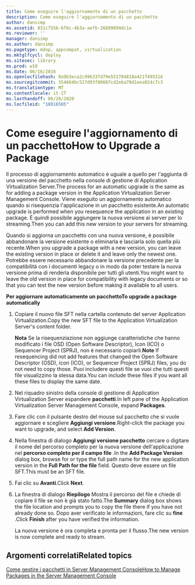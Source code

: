 ```yaml
---
title: Come eseguire l'aggiornamento di un pacchetto
description: Come eseguire l'aggiornamento di un pacchetto
author: dansimp
ms.assetid: 831c7556-6f6c-4b3a-aefb-26889094dc1a
ms.reviewer: ''
manager: dansimp
ms.author: dansimp
ms.pagetype: mdop, appcompat, virtualization
ms.mktglfcycl: deploy
ms.sitesec: library
ms.prod: w10
ms.date: 06/16/2016
ms.openlocfilehash: 0a9b3eca2c996337d79e551784818a421f495316
ms.sourcegitcommit: 354664bc527d93f80687cd2eba70d1eea024c7c3
ms.translationtype: MT
ms.contentlocale: it-IT
ms.lasthandoff: 06/26/2020
ms.locfileid: "10816505"
---
```

# <span data-ttu-id="abd54-103">Come eseguire l'aggiornamento di un pacchetto</span><span class="sxs-lookup"><span data-stu-id="abd54-103">How to Upgrade a Package</span></span>


<span data-ttu-id="abd54-104">Il processo di aggiornamento automatico è uguale a quello per l'aggiunta di una versione del pacchetto nella console di gestione di Application Virtualization Server.</span><span class="sxs-lookup"><span data-stu-id="abd54-104">The process for an automatic upgrade is the same as for adding a package version in the Application Virtualization Server Management Console.</span></span> <span data-ttu-id="abd54-105">Viene eseguito un aggiornamento automatico quando si risequenzia l'applicazione in un pacchetto esistente.</span><span class="sxs-lookup"><span data-stu-id="abd54-105">An automatic upgrade is performed when you resequence the application in an existing package.</span></span> <span data-ttu-id="abd54-106">È quindi possibile aggiungere la nuova versione ai server per lo streaming.</span><span class="sxs-lookup"><span data-stu-id="abd54-106">Then you can add this new version to your servers for streaming.</span></span>

<span data-ttu-id="abd54-107">Quando si aggiorna un pacchetto con una nuova versione, è possibile abbandonare la versione esistente o eliminarla e lasciarla solo quella più recente.</span><span class="sxs-lookup"><span data-stu-id="abd54-107">When you upgrade a package with a new version, you can leave the existing version in place or delete it and leave only the newest one.</span></span> <span data-ttu-id="abd54-108">Potrebbe essere necessario abbandonare la versione precedente per la compatibilità con i documenti legacy o in modo da poter testare la nuova versione prima di renderla disponibile per tutti gli utenti.</span><span class="sxs-lookup"><span data-stu-id="abd54-108">You might want to leave the old version in place for compatibility with legacy documents or so that you can test the new version before making it available to all users.</span></span>

**<span data-ttu-id="abd54-109">Per aggiornare automaticamente un pacchetto</span><span class="sxs-lookup"><span data-stu-id="abd54-109">To upgrade a package automatically</span></span>**

1.  <span data-ttu-id="abd54-110">Copiare il nuovo file SFT nella cartella contenuto del server Application Virtualization.</span><span class="sxs-lookup"><span data-stu-id="abd54-110">Copy the new SFT file to the Application Virtualization Server's content folder.</span></span>

    <span data-ttu-id="abd54-111">**Nota**  Se la risequenziazione non aggiunge caratteristiche che hanno modificato i file OSD (Open Software Descriptor), Icon (ICO) o Sequencer Project (SPRJ), non è necessario copiarli.</span><span class="sxs-lookup"><span data-stu-id="abd54-111">**Note** If resequencing did not add features that changed the Open Software Descriptor (OSD), icon (ICO), or Sequencer Project (SPRJ) files, you do not need to copy those.</span></span> <span data-ttu-id="abd54-112">Puoi includere questi file se vuoi che tutti questi file visualizzino la stessa data.</span><span class="sxs-lookup"><span data-stu-id="abd54-112">You can include these files if you want all these files to display the same date.</span></span>

     

2.  <span data-ttu-id="abd54-113">Nel riquadro sinistro della console di gestione di Application Virtualization Server espandere **pacchetti**.</span><span class="sxs-lookup"><span data-stu-id="abd54-113">In left pane of the Application Virtualization Server Management Console, expand **Packages**.</span></span>

3.  <span data-ttu-id="abd54-114">Fare clic con il pulsante destro del mouse sul pacchetto che si vuole aggiornare e scegliere **Aggiungi versione**.</span><span class="sxs-lookup"><span data-stu-id="abd54-114">Right-click the package you want to upgrade, and select **Add Version**.</span></span>

4.  <span data-ttu-id="abd54-115">Nella finestra di dialogo **Aggiungi versione pacchetto** cercare o digitare il nome del percorso completo per la nuova versione dell'applicazione nel **percorso completo per il campo file** .</span><span class="sxs-lookup"><span data-stu-id="abd54-115">In the **Add Package Version** dialog box, browse for or type the full path name for the new application version in the **Full Path for the file** field.</span></span> <span data-ttu-id="abd54-116">Questo deve essere un file SFT.</span><span class="sxs-lookup"><span data-stu-id="abd54-116">This must be an SFT file.</span></span>

5.  <span data-ttu-id="abd54-117">Fai clic su **Avanti**.</span><span class="sxs-lookup"><span data-stu-id="abd54-117">Click **Next**.</span></span>

6.  <span data-ttu-id="abd54-118">La finestra di dialogo **Riepilogo** Mostra il percorso del file e chiede di copiare il file se non è già stato fatto.</span><span class="sxs-lookup"><span data-stu-id="abd54-118">The **Summary** dialog box shows the file location and prompts you to copy the file there if you have not already done so.</span></span> <span data-ttu-id="abd54-119">Dopo aver verificato le informazioni, fare clic su **fine** .</span><span class="sxs-lookup"><span data-stu-id="abd54-119">Click **Finish** after you have verified the information.</span></span>

    <span data-ttu-id="abd54-120">La nuova versione è ora completa e pronta per il flusso.</span><span class="sxs-lookup"><span data-stu-id="abd54-120">The new version is now complete and ready to stream.</span></span>

## <span data-ttu-id="abd54-121">Argomenti correlati</span><span class="sxs-lookup"><span data-stu-id="abd54-121">Related topics</span></span>


[<span data-ttu-id="abd54-122">Come gestire i pacchetti in Server Management Console</span><span class="sxs-lookup"><span data-stu-id="abd54-122">How to Manage Packages in the Server Management Console</span></span>](how-to-manage-packages-in-the-server-management-console.md)

 

 





